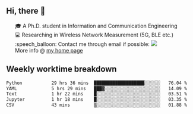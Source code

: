 <h2 > Hi, there 👋 </h3>

<div >
 <ul>
 🎓 A Ph.D. student in Information and Communication Engineering <br>
 💻 Researching in Wireless Network Measurement (5G, BLE etc.)<br>
 :speech_balloon: Contact me through email if possible: <a href="mailto:ethanjia@sjtu.edu.cn"><img src="https://img.shields.io/badge/-ethanjia@sjtu.edu.cn-c14438?style=plastic&logo=Gmail&logoColor=white&link=mailto:mailto:ethanjia@sjtu.edu.cn"></a> <br>
  More info @ <a href="https://haifengjia.github.io">my home page</a>
 </ul>
</div>

<h2 >
Weekly worktime breakdown
</h1>


<!--START_SECTION:waka-->

```txt
Python           29 hrs 36 mins  ███████████████████░░░░░░   76.04 %
YAML             5 hrs 29 mins   ███▓░░░░░░░░░░░░░░░░░░░░░   14.09 %
Text             1 hr 22 mins    █░░░░░░░░░░░░░░░░░░░░░░░░   03.51 %
Jupyter          1 hr 18 mins    █░░░░░░░░░░░░░░░░░░░░░░░░   03.35 %
CSV              43 mins         ▒░░░░░░░░░░░░░░░░░░░░░░░░   01.88 %
```

<!--END_SECTION:waka-->


